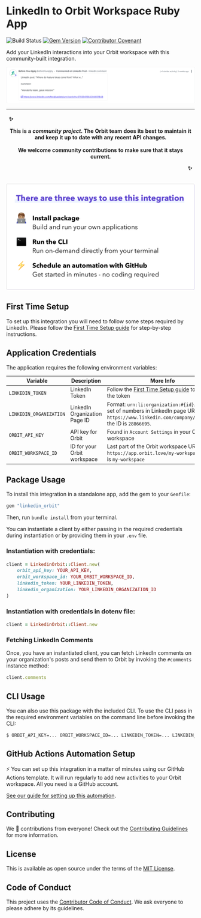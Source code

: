 # LinkedIn to Orbit Workspace Ruby App

![Build Status](https://github.com/orbit-love/community-ruby-linkedin-orbit/workflows/CI/badge.svg)
[![Gem Version](https://badge.fury.io/rb/linkedin_orbit.svg)](https://badge.fury.io/rb/dev_orbit)
[![Contributor Covenant](https://img.shields.io/badge/Contributor%20Covenant-2.0-4baaaa.svg)](code_of_conduct.md)

Add your LinkedIn interactions into your Orbit workspace with this community-built integration.

![New LinkedIn post comment in Orbit screenshot](readme_images/new-comment-screenshot.png)

|<p align="left">:sparkles:</p> This is a *community project*. The Orbit team does its best to maintain it and keep it up to date with any recent API changes.<br/><br/>We welcome community contributions to make sure that it stays current. <p align="right">:sparkles:</p>|
|-----------------------------------------|

![There are three ways to use this integration. Install package - build and run your own applications. Run the CLI - run on-demand directly from your terminal. Schedule an automation with GitHub - get started in minutes - no coding required](readme_images/ways-to-use.png)
## First Time Setup

To set up this integration you will need to follow some steps required by LinkedIn. Please follow the [First Time Setup guide](docs/FIRST_TIME_INSTRUCTIONS.md) for step-by-step instructions.

## Application Credentials

The application requires the following environment variables:

| Variable | Description | More Info
|---|---|--|
| `LINKEDIN_TOKEN` | LinkedIn Token | Follow the [First Time Setup guide](docs/FIRST_TIME_INSTRUCTIONS.md) to obtain the token
| `LINKEDIN_ORGANIZATION` | LinkedIn Organization Page ID | Format: `urn:li:organization:#{id}`. ID is the set of numbers in LinkedIn page URL, i.e. `https://www.linkedin.com/company/28866695`, the ID is `28866695`.
| `ORBIT_API_KEY` | API key for Orbit | Found in `Account Settings` in your Orbit workspace
| `ORBIT_WORKSPACE_ID` | ID for your Orbit workspace | Last part of the Orbit workspace URL, i.e. `https://app.orbit.love/my-workspace`, the ID is `my-workspace`

## Package Usage

To install this integration in a standalone app, add the gem to your `Gemfile`:

```ruby
gem "linkedin_orbit"
```

Then, run `bundle install` from your terminal.

You can instantiate a client by either passing in the required credentials during instantiation or by providing them in your `.env` file.

### Instantiation with credentials:

```ruby
client = LinkedinOrbit::Client.new(
    orbit_api_key: YOUR_API_KEY,
    orbit_workspace_id: YOUR_ORBIT_WORKSPACE_ID,
    linkedin_token: YOUR_LINKEDIN_TOKEN,
    linkedin_organization: YOUR_LINKEDIN_ORGANIZATION_ID
)
```

### Instantiation with credentials in dotenv file:

```ruby
client = LinkedinOrbit::Client.new
```

### Fetching LinkedIn Comments

Once, you have an instantiated client, you can fetch LinkedIn comments on your organization's posts and send them to Orbit by invoking the `#comments` instance method:

```ruby
client.comments
```
## CLI Usage

You can also use this package with the included CLI. To use the CLI pass in the required environment variables on the command line before invoking the CLI:

```bash
$ ORBIT_API_KEY=... ORBIT_WORKSPACE_ID=... LINKEDIN_TOKEN=... LINKEDIN_ORGANIZATION=... bundle exec linkedin_orbit --check_comments
```
## GitHub Actions Automation Setup

⚡ You can set up this integration in a matter of minutes using our GitHub Actions template. It will run regularly to add new activities to your Orbit workspace. All you need is a GitHub account.

[See our guide for setting up this automation](https://github.com/orbit-love/github-actions-templates/blob/main/LinkedIn/README.md).
## Contributing

We 💜 contributions from everyone! Check out the [Contributing Guidelines](.github/CONTRIBUTING.md) for more information.

## License

This is available as open source under the terms of the [MIT License](LICENSE).

## Code of Conduct

This project uses the [Contributor Code of Conduct](.github/CODE_OF_CONDUCT.md). We ask everyone to please adhere by its guidelines.
